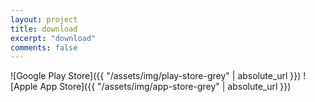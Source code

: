 ```yaml
---
layout: project
title: download
excerpt: "download"
comments: false
---
```


![Google Play Store]({{ "/assets/img/play-store-grey" | absolute_url }})
![Apple App Store]({{ "/assets/img/app-store-grey" | absolute_url }})